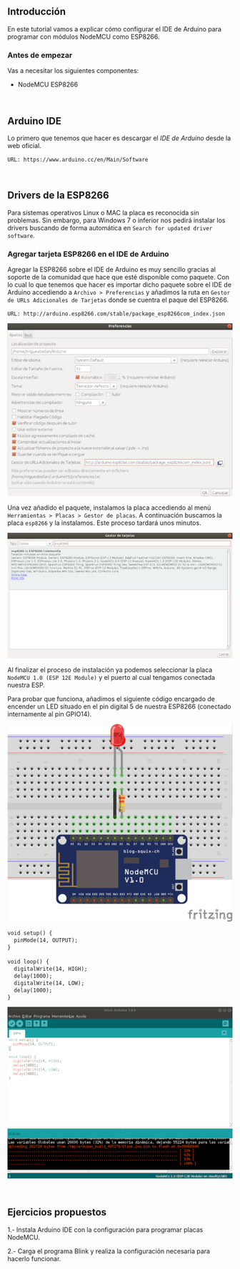 ## Introducción

En este tutorial vamos a explicar cómo configurar el IDE de Arduino para programar con módulos NodeMCU como ESP8266.

### Antes de empezar

Vas a necesitar los siguientes componentes:

- NodeMCU ESP8266



<br />



## Arduino IDE

Lo primero que tenemos que hacer es descargar el *IDE de Arduino* desde la web oficial.

```
URL: https://www.arduino.cc/en/Main/Software
```



<br />



## Drivers de la ESP8266

Para sistemas operativos Linux o MAC la placa es reconocida sin problemas. Sin embargo, para Windows 7 o inferior nos pedirá instalar los drivers buscando de forma automática en `Search for updated driver software`.

### Agregar tarjeta ESP8266 en el IDE de Arduino

Agregar la ESP8266 sobre el IDE de Arduino es muy sencillo gracias al soporte de la comunidad que hace que esté disponible como paquete. Con lo cual lo que tenemos que hacer es importar dicho paquete sobre el IDE de Arduino accediendo a `Archivo > Preferencias` y añadimos la ruta en `Gestor de URLs Adicionales de Tarjetas` donde se cuentra el paque del ESP8266.

```
URL: http://arduino.esp8266.com/stable/package_esp8266com_index.json
```

![](img/preferencias.jpg)

Una vez añadido el paquete, instalamos la placa accediendo al menú `Herramientas > Placas > Gestor de placas`. A continuación buscamos la placa `esp8266` y la instalamos. Este proceso tardará unos minutos.

![](img/gestor.jpg)

Al finalizar el proceso de instalación ya podemos seleccionar la placa `NodeMCU 1.0 (ESP 12E Module)` y el puerto al cual tengamos conectada nuestra ESP.

Para probar que funciona, añadimos el siguiente código encargado de encender un LED situado en el pin digital 5 de nuestra ESP8266 (conectado internamente al pin GPIO14).

![](img/fritzing.jpg)

```arduino
void setup() {
  pinMode(14, OUTPUT);
}

void loop() {
  digitalWrite(14, HIGH);
  delay(1000);
  digitalWrite(14, LOW);
  delay(1000);
}
```

![](img/blink.jpg)



<br />



## Ejercicios propuestos

1.- Instala Arduino IDE con la configuración para programar placas NodeMCU.

2.- Carga el programa Blink y realiza la configuración necesaria para hacerlo funcionar.

